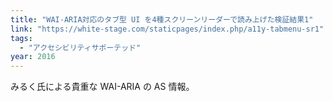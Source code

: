 ```yaml
---
title: "WAI-ARIA対応のタブ型 UI を4種スクリーンリーダーで読み上げた検証結果1"
link: "https://white-stage.com/staticpages/index.php/a11y-tabmenu-sr1"
tags:
  - "アクセシビリティサポーテッド"
year: 2016
---
```


みるく氏による貴重な WAI-ARIA の AS 情報。
